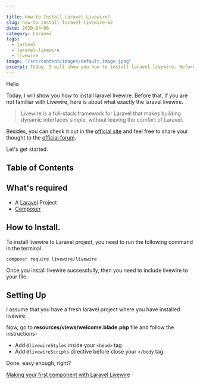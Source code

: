 ```yaml
---

title: How to Install Laravel Livewire?
slug: how-to-install-laravel-livewire-62
date: 2020-04-06
category: Laravel
tags:
  - laravel
  - laravel-livewire
  - livewire
image: "/src/content/images/default_image.jpeg"
excerpt: Today, I will show you how to install laravel livewire. Before that, if you are not familiar with Livewire,  here is about what exactly the laravel livewire.
---
```


Hello

Today, I will show you how to install laravel livewire. Before that, if you are not familiar with Livewire,  here is about what exactly the laravel livewire.

> Livewire is a full-stack framework for Laravel that makes building dynamic interfaces simple, without leaving the comfort of Laravel.

Besides, you can check it out in the [official site](https://laravel-livewire.com/) and feel free to share your thought to the [official forum](https://forum.laravel-livewire.com/).

Let's get started.

## Table of Contents

## What's required
- A [Laravel](https://laravel.com/) Project
- [Composer](https://getcomposer.org/)

## How to Install.

To install livewire to Laravel project, you need to run the following command in the terminal.

```
composer require livewire/livewire
```

Once you install livewire successfully, then you need to include livewire to your file.


## Setting Up
I assume that you have a fresh laravel project where you have installed livewire.

Now, go to __resources/views/welcome.blade.php__ file and follow the instructions-

- Add `@livewireStyles` inside your `<head>` tag
- Add `@livewireScripts` directive before close your `</body` tag.

Done, easy enough, right?


[Making your first component with Laravel Livewire](http://laravel-school.com/posts/making-your-first-component-with-laravel-livewire-63)

